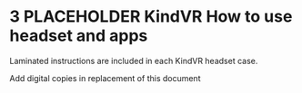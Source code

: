 # 3 PLACEHOLDER KindVR How to use headset and apps

Laminated instructions are included in each KindVR headset case.

Add digital copies in replacement of this document
